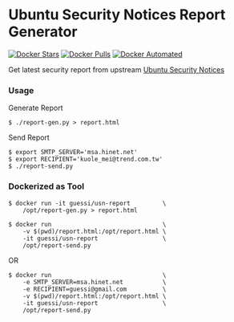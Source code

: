 # Ubuntu Security Notices Report Generator

[![Docker Stars](https://img.shields.io/docker/stars/guessi/usn-report.svg)](https://hub.docker.com/r/guessi/usn-report/)
[![Docker Pulls](https://img.shields.io/docker/pulls/guessi/usn-report.svg)](https://hub.docker.com/r/guessi/usn-report/)
[![Docker Automated](https://img.shields.io/docker/automated/guessi/usn-report.svg)](https://hub.docker.com/r/guessi/usn-report/)

Get latest security report from upstream [Ubuntu Security Notices](https://www.ubuntu.com/usn/)


### Usage

Generate Report

    $ ./report-gen.py > report.html

Send Report

    $ export SMTP_SERVER='msa.hinet.net'
    $ export RECIPIENT='kuole_mei@trend.com.tw'
    $ ./report-send.py


### Dockerized as Tool

    $ docker run -it guessi/usn-report         \
        /opt/report-gen.py > report.html

    $ docker run                               \
        -v $(pwd)/report.html:/opt/report.html \
        -it guessi/usn-report                  \
        /opt/report-send.py

OR

    $ docker run                               \
        -e SMTP_SERVER=msa.hinet.net           \
        -e RECIPIENT=guessi@gmail.com          \
        -v $(pwd)/report.html:/opt/report.html \
        -it guessi/usn-report                  \
        /opt/report-send.py

